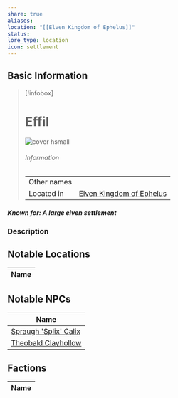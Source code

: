 ```yaml
---
share: true
aliases: 
location: "[[Elven Kingdom of Ephelus]]"
status: 
lore_type: location
icon: settlement
---
```

## Basic Information
> [!infobox]
> # Effil
> ![cover hsmall](insertimage.png)
> ###### Information
> |   |  |
> | ---- | ---- |
> | Other names | |
> | Located in | [Elven Kingdom of Ephelus](../Kingdoms/Elven%20Kingdom%20of%20Ephelus.md)|
##### Known for: A large elven settlement
### Description
## Notable Locations
| Name |
| ---- |

## Notable NPCs
| Name                                                    |
| ------------------------------------------------------- |
| [Spraugh 'Splix' Calix](../../PCs/Spraugh%20'Splix'%20Calix.md) |
| [Theobald Clayhollow](../../PCs/Theobald%20Clayhollow.md)     |

## Factions
| Name |
| ---- |

